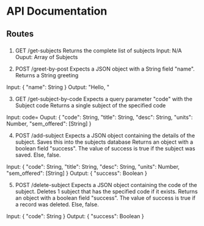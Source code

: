 # API Documentation

## Routes

### 

1. GET /get-subjects
Returns the complete list of subjects
Input: N/A
Ouput: Array of Subjects 

2. POST /greet-by-post
Expects a JSON object with a String field "name".
Returns a String greeting

Input: { "name": String }
Output: "Hello, <name>"

3. GET /get-subject-by-code
Expects a query parameter "code" with the Subject code
Returns a single subject of the specified code

Input: code=<Subject code>
Ouput: { "code": String, "title": String, "desc": String, "units": Number, "sem_offered": [String] }


4. POST /add-subject
Expects a JSON object containing the details of the subject. Saves this into the subjects database
Returns an object with a boolean field "success". The value of success is true if the subject was saved. Else, false.

Input: { "code": String, "title": String, "desc": String, "units": Number, "sem_offered": [String] }
Output: { "success": Boolean }


5. POST /delete-subject
Expects a JSON object containing the code of the subject. Deletes 1 subject that has the specified code if it exists. Returns an object with a boolean field "success". The value of success is true if a record was deleted. Else, false.

Input: { "code": String }
Output: { "success": Boolean }